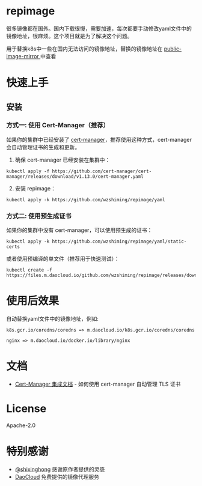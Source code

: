 # repimage

很多镜像都在国外。国内下载很慢，需要加速，每次都要手动修改yaml文件中的镜像地址，很麻烦。这个项目就是为了解决这个问题。

用于替换k8s中一些在国内无法访问的镜像地址，替换的镜像地址在 [public-image-mirror
](https://github.com/DaoCloud/public-image-mirror)中查看

# 快速上手
## 安装

### 方式一: 使用 Cert-Manager（推荐）
如果你的集群中已经安装了 [cert-manager](https://cert-manager.io/)，推荐使用这种方式，cert-manager 会自动管理证书的生成和更新。

1. 确保 cert-manager 已经安装在集群中：
```shell
kubectl apply -f https://github.com/cert-manager/cert-manager/releases/download/v1.13.0/cert-manager.yaml
```

2. 安装 repimage：
```shell
kubectl apply -k https://github.com/wzshiming/repimage/yaml
```

### 方式二: 使用预生成证书
如果你的集群中没有 cert-manager，可以使用预生成的证书：
```shell
kubectl apply -k https://github.com/wzshiming/repimage/yaml/static-certs
```

或者使用预编译的单文件（推荐用于快速测试）：
```shell
kubectl create -f https://files.m.daocloud.io/github.com/wzshiming/repimage/releases/download/latest/repimage.yaml
```

# 使用后效果
自动替换yaml文件中的镜像地址，例如: 
```
k8s.gcr.io/coredns/coredns => m.daocloud.io/k8s.gcr.io/coredns/coredns

nginx => m.daocloud.io/docker.io/library/nginx
```

# 文档

- [Cert-Manager 集成文档](docs/cert-manager.md) - 如何使用 cert-manager 自动管理 TLS 证书

# License

Apache-2.0

# 特别感谢

- [@shixinghong](https://github.com/shixinghong) 感谢原作者提供的灵感
- [DaoCloud](https://github.com/DaoCloud) 免费提供的镜像代理服务
